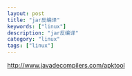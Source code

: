 ```yaml
---
layout: post
title: "jar反编译"
keywords: ["linux"]
description: "jar反编译"
category: "linux"
tags: ["linux"]
---
```


http://www.javadecompilers.com/apktool